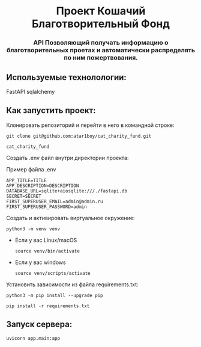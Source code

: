 <h1 align="center"> Проект Кошачий Благотворительный Фонд
<h3 align="center">API Позволяющий получать информацию о благотворительных проетах и автоматически распределять по ним пожертвования.</h3>

## Используемые технолологии:

FastAPI
sqlalchemy


## Как запустить проект:

Клонировать репозиторий и перейти в него в командной строке:

```
git clone git@github.com:atar1boy/cat_charity_fund.git
```

```
cat_charity_fund
```

Создать .env файл внутри директории проекта:

Пример файла .env

```
APP_TITLE=TITLE
APP_DESCRIPTION=DESCRIPTION
DATABASE_URL=sqlite+aiosqlite:///./fastapi.db
SECRET=SECRET
FIRST_SUPERUSER_EMAIL=admin@admin.ru
FIRST_SUPERUSER_PASSWORD=admin
```

Cоздать и активировать виртуальное окружение:

```
python3 -m venv venv
```

* Если у вас Linux/macOS

    ```
    source venv/bin/activate
    ```

* Если у вас windows

    ```
    source venv/scripts/activate
    ```

Установить зависимости из файла requirements.txt:

```
python3 -m pip install --upgrade pip
```

```
pip install -r requirements.txt
```

## Запуск сервера:

```
uvicorn app.main:app
```
